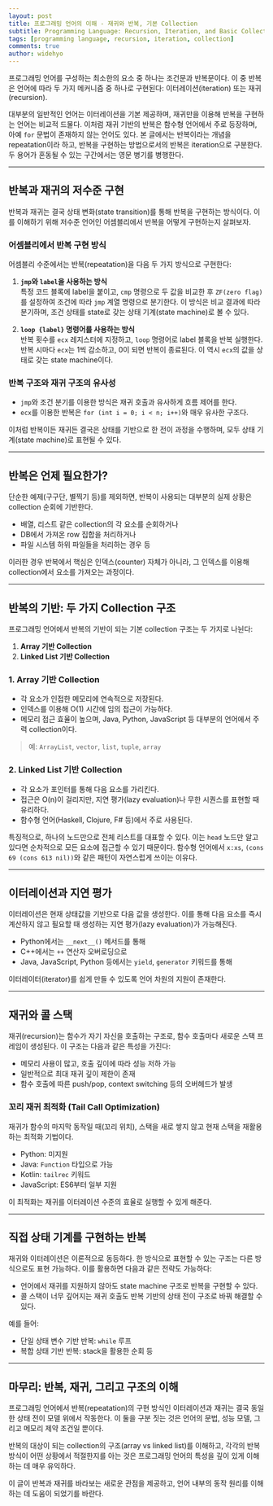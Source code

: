 ```yaml
---
layout: post
title: 프로그래밍 언어의 이해 - 재귀와 반복, 기본 Collection
subtitle: Programming Language: Recursion, Iteration, and Basic Collection
tags: [programming language, recursion, iteration, collection]
comments: true
author: widehyo
---
```


프로그래밍 언어를 구성하는 최소한의 요소 중 하나는 조건문과 반복문이다. 이 중 반복은 언어에 따라 두 가지 메커니즘 중 하나로 구현된다: 이터레이션(iteration) 또는 재귀(recursion).

대부분의 일반적인 언어는 이터레이션을 기본 제공하며, 재귀만을 이용해 반복을 구현하는 언어는 비교적 드물다. 이처럼 재귀 기반의 반복은 함수형 언어에서 주로 등장하며, 아예 `for` 문법이 존재하지 않는 언어도 있다. 본 글에서는 반복이라는 개념을 repeatation이라 하고, 반복을 구현하는 방법으로서의 반복은 iteration으로 구분한다. 두 용어가 혼동될 수 있는 구간에서는 영문 병기를 병행한다.

---

## 반복과 재귀의 저수준 구현

반복과 재귀는 결국 상태 변화(state transition)를 통해 반복을 구현하는 방식이다. 이를 이해하기 위해 저수준 언어인 어셈블리에서 반복을 어떻게 구현하는지 살펴보자.

### 어셈블리에서 반복 구현 방식

어셈블리 수준에서는 반복(repeatation)을 다음 두 가지 방식으로 구현한다:

1. **`jmp`와 `label`을 사용하는 방식**  
   특정 코드 블록에 label을 붙이고, `cmp` 명령으로 두 값을 비교한 후 `ZF(zero flag)`를 설정하여 조건에 따라 `jmp` 계열 명령으로 분기한다. 이 방식은 비교 결과에 따라 분기하며, 조건 상태를 state로 갖는 상태 기계(state machine)로 볼 수 있다.

2. **`loop {label}` 명령어를 사용하는 방식**  
   반복 횟수를 `ecx` 레지스터에 지정하고, `loop` 명령어로 label 블록을 반복 실행한다. 반복 시마다 `ecx`는 1씩 감소하고, 0이 되면 반복이 종료된다. 이 역시 `ecx`의 값을 상태로 갖는 state machine이다.

### 반복 구조와 재귀 구조의 유사성

- `jmp`와 조건 분기를 이용한 방식은 재귀 호출과 유사하게 흐름 제어를 한다.
- `ecx`를 이용한 반복은 `for (int i = 0; i < n; i++)`와 매우 유사한 구조다.

이처럼 반복이든 재귀든 결국은 상태를 기반으로 한 전이 과정을 수행하며, 모두 상태 기계(state machine)로 표현될 수 있다.

---

## 반복은 언제 필요한가?

단순한 예제(구구단, 별찍기 등)를 제외하면, 반복이 사용되는 대부분의 실제 상황은 collection 순회에 기반한다.

- 배열, 리스트 같은 collection의 각 요소를 순회하거나  
- DB에서 가져온 row 집합을 처리하거나  
- 파일 시스템 하위 파일들을 처리하는 경우 등

이러한 경우 반복에서 핵심은 인덱스(counter) 자체가 아니라, 그 인덱스를 이용해 collection에서 요소를 가져오는 과정이다.

---

## 반복의 기반: 두 가지 Collection 구조

프로그래밍 언어에서 반복의 기반이 되는 기본 collection 구조는 두 가지로 나뉜다:

1. **Array 기반 Collection**
2. **Linked List 기반 Collection**

### 1. Array 기반 Collection

- 각 요소가 인접한 메모리에 연속적으로 저장된다.
- 인덱스를 이용해 O(1) 시간에 임의 접근이 가능하다.
- 메모리 접근 효율이 높으며, Java, Python, JavaScript 등 대부분의 언어에서 주력 collection이다.

> 예: `ArrayList`, `vector`, `list`, `tuple`, `array`

### 2. Linked List 기반 Collection

- 각 요소가 포인터를 통해 다음 요소를 가리킨다.
- 접근은 O(n)이 걸리지만, 지연 평가(lazy evaluation)나 무한 시퀀스를 표현할 때 유리하다.
- 함수형 언어(Haskell, Clojure, F# 등)에서 주로 사용된다.

특징적으로, 하나의 노드만으로 전체 리스트를 대표할 수 있다. 이는 `head` 노드만 알고 있다면 순차적으로 모든 요소에 접근할 수 있기 때문이다. 함수형 언어에서 `x:xs`, `(cons 69 (cons 613 nil))`와 같은 패턴이 자연스럽게 쓰이는 이유다.

---

## 이터레이션과 지연 평가

이터레이션은 현재 상태값을 기반으로 다음 값을 생성한다. 이를 통해 다음 요소를 즉시 계산하지 않고 필요할 때 생성하는 지연 평가(lazy evaluation)가 가능해진다.

- Python에서는 `__next__()` 메서드를 통해
- C++에서는 `++` 연산자 오버로딩으로
- Java, JavaScript, Python 등에서는 `yield`, `generator` 키워드를 통해

이터레이터(iterator)를 쉽게 만들 수 있도록 언어 차원의 지원이 존재한다.

---

## 재귀와 콜 스택

재귀(recursion)는 함수가 자기 자신을 호출하는 구조로, 함수 호출마다 새로운 스택 프레임이 생성된다. 이 구조는 다음과 같은 특성을 가진다:

- 메모리 사용이 많고, 호출 깊이에 따라 성능 저하 가능
- 일반적으로 최대 재귀 깊이 제한이 존재
- 함수 호출에 따른 push/pop, context switching 등의 오버헤드가 발생

### 꼬리 재귀 최적화 (Tail Call Optimization)

재귀가 함수의 마지막 동작일 때(꼬리 위치), 스택을 새로 쌓지 않고 현재 스택을 재활용하는 최적화 기법이다.

- Python: 미지원  
- Java: `Function` 타입으로 가능  
- Kotlin: `tailrec` 키워드  
- JavaScript: ES6부터 일부 지원

이 최적화는 재귀를 이터레이션 수준의 효율로 실행할 수 있게 해준다.

---

## 직접 상태 기계를 구현하는 반복

재귀와 이터레이션은 이론적으로 동등하다. 한 방식으로 표현할 수 있는 구조는 다른 방식으로도 표현 가능하다. 이를 활용하면 다음과 같은 전략도 가능하다:

- 언어에서 재귀를 지원하지 않아도 state machine 구조로 반복을 구현할 수 있다.
- 콜 스택이 너무 깊어지는 재귀 호출도 반복 기반의 상태 전이 구조로 바꿔 해결할 수 있다.

예를 들어:

- 단일 상태 변수 기반 반복: `while` 루프
- 복합 상태 기반 반복: stack을 활용한 순회 등

---

## 마무리: 반복, 재귀, 그리고 구조의 이해

프로그래밍 언어에서 반복(repeatation)의 구현 방식인 이터레이션과 재귀는 결국 동일한 상태 전이 모델 위에서 작동한다. 이 둘을 구분 짓는 것은 언어의 문법, 성능 모델, 그리고 메모리 제약 조건일 뿐이다.

반복의 대상이 되는 collection의 구조(array vs linked list)를 이해하고, 각각의 반복 방식이 어떤 상황에서 적절한지를 아는 것은 프로그래밍 언어의 특성을 깊이 있게 이해하는 데 매우 유익하다.

이 글이 반복과 재귀를 바라보는 새로운 관점을 제공하고, 언어 내부의 동작 원리를 이해하는 데 도움이 되었기를 바란다.
